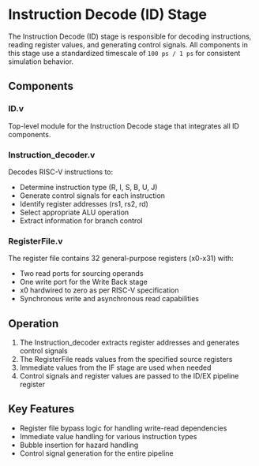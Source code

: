 # Instruction Decode (ID) Stage

The Instruction Decode (ID) stage is responsible for decoding instructions, reading register values, and generating control signals. All components in this stage use a standardized timescale of `100 ps / 1 ps` for consistent simulation behavior.

## Components

### ID.v

Top-level module for the Instruction Decode stage that integrates all ID components.

### Instruction_decoder.v

Decodes RISC-V instructions to:
- Determine instruction type (R, I, S, B, U, J)
- Generate control signals for each instruction
- Identify register addresses (rs1, rs2, rd)
- Select appropriate ALU operation
- Extract information for branch control

### RegisterFile.v

The register file contains 32 general-purpose registers (x0-x31) with:
- Two read ports for sourcing operands
- One write port for the Write Back stage
- x0 hardwired to zero as per RISC-V specification
- Synchronous write and asynchronous read capabilities

## Operation

1. The Instruction_decoder extracts register addresses and generates control signals
2. The RegisterFile reads values from the specified source registers
3. Immediate values from the IF stage are used when needed
4. Control signals and register values are passed to the ID/EX pipeline register

## Key Features

- Register file bypass logic for handling write-read dependencies
- Immediate value handling for various instruction types
- Bubble insertion for hazard handling
- Control signal generation for the entire pipeline
